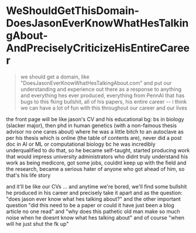 # WeShouldGetThisDomain-DoesJasonEverKnowWhatHesTalkingAbout-AndPreciselyCriticizeHisEntireCareer

> we should get a domain, like "DoesJasonEverKnowWhatHesTalkingAbout.com" and put our understanding and experience out there as a response to anything and everything hes ever produced, everything from PennAI that has bugs to this fking bullshit, all of his papers, his entire career -- i think we can have a lot of fun with this throughout our career and our lives

the front page will be like jason's CV and his educational bg: bs in biology (slacker major), then phd in human genetics (with a non-famous thesis advisor no one cares about) where he was a little bitch to an autoclave as per his thesis which is online (the table of contents are), never did a post doc in AI or ML or computational biology bc he was incredibly underqualified to do that, so he became self-taught, started producing work that would impress university administrators who didnt truly understand his work as being medicore, got some jobs, couldnt keep up with the field and the research, became a serious hater of anyone who got ahead of him, so that's his life story

and it'll be like our CVs ... and anytime we're bored, we'll find some bullshit he produced in his career and precisely take it apart and as the question: "does jason ever know what hes talking about?" and the other important question "did this need to be a paper or could it have just been a blog article no one read" and "why does this pathetic old man make so much noise when he doesnt know what hes talking about" and of course "when will he just shut the fk up"
